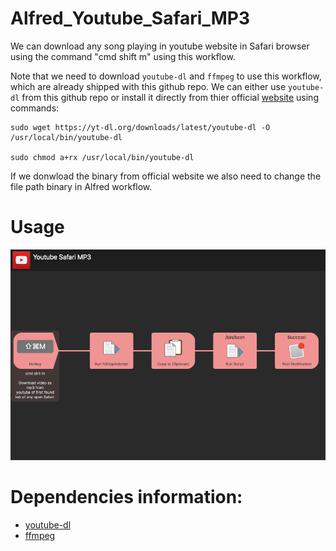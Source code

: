 # Alfred_Youtube_Safari_MP3
We can download any song playing in youtube website in Safari browser using the command "cmd shift m" using this workflow.

Note that we need to download `youtube-dl` and `ffmpeg` to use this workflow, which are already shipped with this github
repo. We can either use `youtube-dl` from this github repo or install it directly from thier official [website](https://rg3.github.io/youtube-dl/) using commands:
```
sudo wget https://yt-dl.org/downloads/latest/youtube-dl -O /usr/local/bin/youtube-dl

sudo chmod a+rx /usr/local/bin/youtube-dl
```

If we donwload the binary from official website we also need to change the file path binary in Alfred workflow.


# Usage
![](alfred_youtube_safari_mp3.png)


# Dependencies information:
- [youtube-dl](https://rg3.github.io/youtube-dl/)
- [ffmpeg](https://www.ffmpeg.org)
